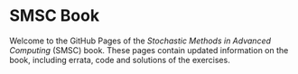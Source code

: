# SMSC Book

Welcome to the GitHub Pages of the *Stochastic Methods in Advanced Computing* (SMSC) book. These pages contain updated information on the book, including errata, code and solutions of the exercises.


